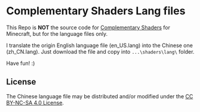 # Complementary Shaders Lang files
This Repo is **NOT** the source code for [Complementary Shaders](https://www.curseforge.com/minecraft/customization/complementary-shaders) for Minecraft, but for the language files only.

I translate the origin English language file (en_US.lang) into the Chinese one (zh_CN.lang). Just download the file and copy into `...\shaders\lang\` folder.

Have fun! :)

## License
The Chinese language file may be distributed and/or modified under the [CC BY-NC-SA 4.0 License](https://creativecommons.org/licenses/by-nc-sa/4.0/).

